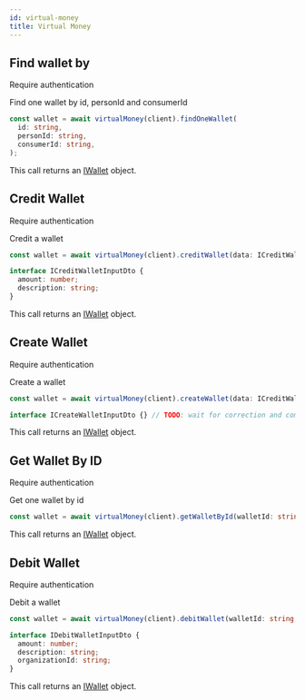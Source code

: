 ```yaml
---
id: virtual-money
title: Virtual Money
---
```


## Find wallet by

<span class="badge badge--warning">Require authentication</span>

Find one wallet by id, personId and consumerId

```ts
const wallet = await virtualMoney(client).findOneWallet(
  id: string,
  personId: string,
  consumerId: string,
);
```

This call returns an [IWallet](virtual-money-types#iwallet) object.

## Credit Wallet

<span class="badge badge--warning">Require authentication</span>

Credit a wallet

```ts
const wallet = await virtualMoney(client).creditWallet(data: ICreditWalletInputDto);
```

```ts
interface ICreditWalletInputDto {
  amount: number;
  description: string;
}
```

This call returns an [IWallet](virtual-money-types#iwallet) object.

## Create Wallet

<span class="badge badge--warning">Require authentication</span>

Create a wallet

```ts
const wallet = await virtualMoney(client).createWallet(data: ICreditWalletInputDto);
```

```ts
interface ICreateWalletInputDto {} // TODO: wait for correction and complete
```

This call returns an [IWallet](virtual-money-types#iwallet) object.

## Get Wallet By ID

<span class="badge badge--warning">Require authentication</span>

Get one wallet by id

```ts
const wallet = await virtualMoney(client).getWalletById(walletId: string);
```

This call returns an [IWallet](virtual-money-types#iwallet) object.

## Debit Wallet

<span class="badge badge--warning">Require authentication</span>

Debit a wallet

```ts
const wallet = await virtualMoney(client).debitWallet(walletId: string, data: ICreditWalletInputDto);
```

```ts
interface IDebitWalletInputDto {
  amount: number;
  description: string;
  organizationId: string;
}
```

This call returns an [IWallet](virtual-money-types#iwallet) object.
